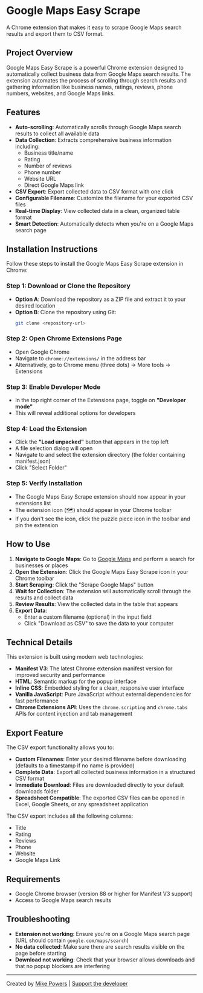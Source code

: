 # Google Maps Easy Scrape

A Chrome extension that makes it easy to scrape Google Maps search results and export them to CSV format.

## Project Overview

Google Maps Easy Scrape is a powerful Chrome extension designed to automatically collect business data from Google Maps search results. The extension automates the process of scrolling through search results and gathering information like business names, ratings, reviews, phone numbers, websites, and Google Maps links.

## Features

- **Auto-scrolling**: Automatically scrolls through Google Maps search results to collect all available data
- **Data Collection**: Extracts comprehensive business information including:
  - Business title/name
  - Rating
  - Number of reviews
  - Phone number
  - Website URL
  - Direct Google Maps link
- **CSV Export**: Export collected data to CSV format with one click
- **Configurable Filename**: Customize the filename for your exported CSV files
- **Real-time Display**: View collected data in a clean, organized table format
- **Smart Detection**: Automatically detects when you're on a Google Maps search page

## Installation Instructions

Follow these steps to install the Google Maps Easy Scrape extension in Chrome:

### Step 1: Download or Clone the Repository
- **Option A**: Download the repository as a ZIP file and extract it to your desired location
- **Option B**: Clone the repository using Git:
  ```bash
  git clone <repository-url>
  ```

### Step 2: Open Chrome Extensions Page
- Open Google Chrome
- Navigate to `chrome://extensions/` in the address bar
- Alternatively, go to Chrome menu (three dots) → More tools → Extensions

### Step 3: Enable Developer Mode
- In the top right corner of the Extensions page, toggle on **"Developer mode"**
- This will reveal additional options for developers

### Step 4: Load the Extension
- Click the **"Load unpacked"** button that appears in the top left
- A file selection dialog will open
- Navigate to and select the extension directory (the folder containing manifest.json)
- Click "Select Folder"

### Step 5: Verify Installation
- The Google Maps Easy Scrape extension should now appear in your extensions list
- The extension icon (🗺️) should appear in your Chrome toolbar
- If you don't see the icon, click the puzzle piece icon in the toolbar and pin the extension

## How to Use

1. **Navigate to Google Maps**: Go to [Google Maps](https://www.google.com/maps/) and perform a search for businesses or places
2. **Open the Extension**: Click the Google Maps Easy Scrape icon in your Chrome toolbar
3. **Start Scraping**: Click the "Scrape Google Maps" button
4. **Wait for Collection**: The extension will automatically scroll through the results and collect data
5. **Review Results**: View the collected data in the table that appears
6. **Export Data**: 
   - Enter a custom filename (optional) in the input field
   - Click "Download as CSV" to save the data to your computer

## Technical Details

This extension is built using modern web technologies:

- **Manifest V3**: The latest Chrome extension manifest version for improved security and performance
- **HTML**: Semantic markup for the popup interface
- **Inline CSS**: Embedded styling for a clean, responsive user interface
- **Vanilla JavaScript**: Pure JavaScript without external dependencies for fast performance
- **Chrome Extensions API**: Uses the `chrome.scripting` and `chrome.tabs` APIs for content injection and tab management

## Export Feature

The CSV export functionality allows you to:

- **Custom Filenames**: Enter your desired filename before downloading (defaults to a timestamp if no name is provided)
- **Complete Data**: Export all collected business information in a structured CSV format
- **Immediate Download**: Files are downloaded directly to your default downloads folder
- **Spreadsheet Compatible**: The exported CSV files can be opened in Excel, Google Sheets, or any spreadsheet application

The CSV export includes all the following columns:
- Title
- Rating
- Reviews
- Phone
- Website
- Google Maps Link

## Requirements

- Google Chrome browser (version 88 or higher for Manifest V3 support)
- Access to Google Maps search results

## Troubleshooting

- **Extension not working**: Ensure you're on a Google Maps search page (URL should contain `google.com/maps/search`)
- **No data collected**: Make sure there are search results visible on the page before starting
- **Download not working**: Check that your browser allows downloads and that no popup blockers are interfering

---

Created by [Mike Powers](https://www.youtube.com/@itsmikepowers) | [Support the developer](https://www.buymeacoffee.com/itsmikepowers)
